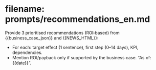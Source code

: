 # filename: prompts/recommendations_en.md
Provide 3 prioritised recommendations (ROI‑based) from {{business_case_json}} and {{NEWS_HTML}}:
- For each: target effect (1 sentence), first step (0–14 days), KPI, dependencies.
- Mention ROI/payback only if supported by the business case.
“As of: {{date}}”.

